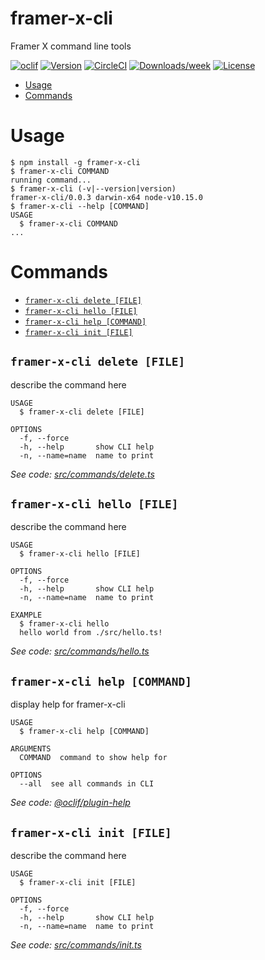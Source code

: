 framer-x-cli
============

Framer X command line tools

[![oclif](https://img.shields.io/badge/cli-oclif-brightgreen.svg)](https://oclif.io)
[![Version](https://img.shields.io/npm/v/framer-x-cli.svg)](https://npmjs.org/package/framer-x-cli)
[![CircleCI](https://circleci.com/gh/kyo504/framer-x-cli/tree/master.svg?style=shield)](https://circleci.com/gh/kyo504/framer-x-cli/tree/master)
[![Downloads/week](https://img.shields.io/npm/dw/framer-x-cli.svg)](https://npmjs.org/package/framer-x-cli)
[![License](https://img.shields.io/npm/l/framer-x-cli.svg)](https://github.com/kyo504/framer-x-cli/blob/master/package.json)

<!-- toc -->
* [Usage](#usage)
* [Commands](#commands)
<!-- tocstop -->
# Usage
<!-- usage -->
```sh-session
$ npm install -g framer-x-cli
$ framer-x-cli COMMAND
running command...
$ framer-x-cli (-v|--version|version)
framer-x-cli/0.0.3 darwin-x64 node-v10.15.0
$ framer-x-cli --help [COMMAND]
USAGE
  $ framer-x-cli COMMAND
...
```
<!-- usagestop -->
# Commands
<!-- commands -->
* [`framer-x-cli delete [FILE]`](#framer-x-cli-delete-file)
* [`framer-x-cli hello [FILE]`](#framer-x-cli-hello-file)
* [`framer-x-cli help [COMMAND]`](#framer-x-cli-help-command)
* [`framer-x-cli init [FILE]`](#framer-x-cli-init-file)

## `framer-x-cli delete [FILE]`

describe the command here

```
USAGE
  $ framer-x-cli delete [FILE]

OPTIONS
  -f, --force
  -h, --help       show CLI help
  -n, --name=name  name to print
```

_See code: [src/commands/delete.ts](https://github.com/kyo504/framer-x-cli/blob/v0.0.3/src/commands/delete.ts)_

## `framer-x-cli hello [FILE]`

describe the command here

```
USAGE
  $ framer-x-cli hello [FILE]

OPTIONS
  -f, --force
  -h, --help       show CLI help
  -n, --name=name  name to print

EXAMPLE
  $ framer-x-cli hello
  hello world from ./src/hello.ts!
```

_See code: [src/commands/hello.ts](https://github.com/kyo504/framer-x-cli/blob/v0.0.3/src/commands/hello.ts)_

## `framer-x-cli help [COMMAND]`

display help for framer-x-cli

```
USAGE
  $ framer-x-cli help [COMMAND]

ARGUMENTS
  COMMAND  command to show help for

OPTIONS
  --all  see all commands in CLI
```

_See code: [@oclif/plugin-help](https://github.com/oclif/plugin-help/blob/v2.1.4/src/commands/help.ts)_

## `framer-x-cli init [FILE]`

describe the command here

```
USAGE
  $ framer-x-cli init [FILE]

OPTIONS
  -f, --force
  -h, --help       show CLI help
  -n, --name=name  name to print
```

_See code: [src/commands/init.ts](https://github.com/kyo504/framer-x-cli/blob/v0.0.3/src/commands/init.ts)_
<!-- commandsstop -->
